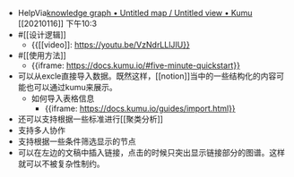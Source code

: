 - HelpVia[knowledge graph • Untitled map / Untitled view • Kumu](https://kumu.io/xinyiheng/knowledge-graph) [[20210116]] 下午10:3
- #[[设计逻辑]]
    - {{[[video]]: https://youtu.be/VzNdrLLlJIU}}
- #[[使用方法]]
    - {{iframe: https://docs.kumu.io/#five-minute-quickstart}}
- 可以从excle直接导入数据。既然这样，[[notion]]当中的一些结构化的内容可能也可以通过kumu来展示。
    - 如何导入表格信息
        - {{iframe: https://docs.kumu.io/guides/import.html}}
- 还可以支持根据一些标准进行[[聚类分析]]
- 支持多人协作
- 支持根据一些条件筛选显示的节点
- 可以在左边的文稿中插入链接，点击的时候只突出显示链接部分的图谱。这样就可以不被复杂性制约。
